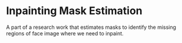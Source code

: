 # Inpainting Mask Estimation
A part of a research work that estimates masks to identify the missing regions of face image where we need to inpaint.
